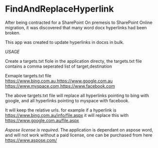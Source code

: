 # FindAndReplaceHyperlink
After being contracted for a SharePoint On premesis to SharePoint Online migration, it was discovered that many word docx hyperlinks had been broken. 

This app was created to update hyperlinks in docxs in bulk.

*USAGE*

Create a targets.txt fiole in the application directy, the targets.txt file contains a comma seperated list of target,destination

Exmaple targets.txt file
https://www.bing.com.au,https://www.google.com.au
https://www.myspace.com,https://www.facebook.com

The above targets.txt file will replace all hyperlinks pointing to bing with google, and all hyperlinks pointing to myspace with facebook.

It will keep the relative urls. for example if a hyperlink is https://www.bing.com.au/info/file.aspx it will replace this with https://www.google.com.au/file.aspx

*Aspose license is required*. 
The application is dependant on aspose word, and will not work without a paid license, one can be purchased from here https://www.aspose.com/

